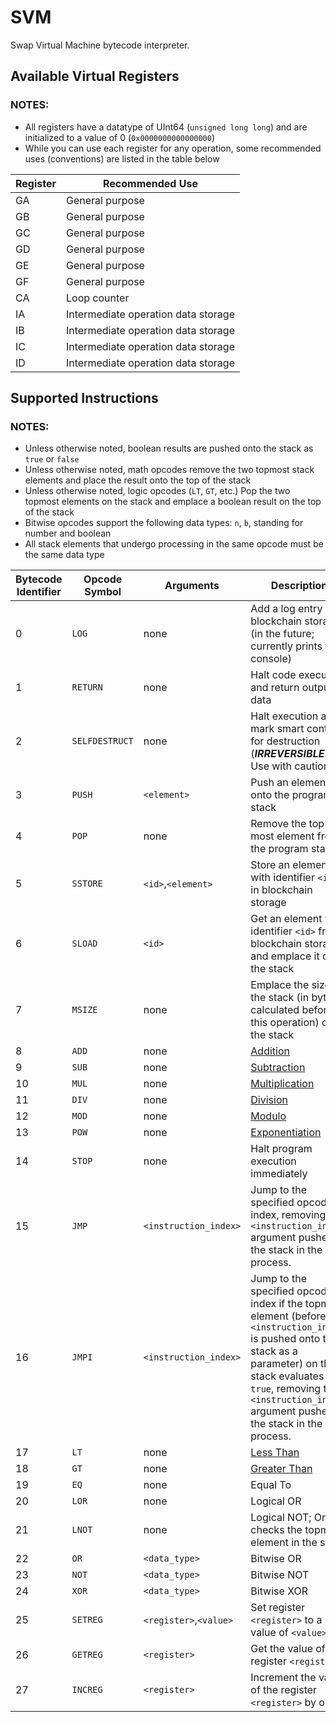 # SVM
Swap Virtual Machine bytecode interpreter.

## Available Virtual Registers

### NOTES:
* All registers have a datatype of UInt64 (`unsigned long long`) and are initialized to a value of 0 (`0x0000000000000000`)
* While you can use each register for any operation, some recommended uses (conventions) are listed in the table below

| Register | Recommended Use                     |
|----------|-------------------------------------|
| GA       | General purpose                     |
| GB       | General purpose                     |
| GC       | General purpose                     |
| GD       | General purpose                     |
| GE       | General purpose                     |
| GF       | General purpose                     |
| CA       | Loop counter                        |
| IA       | Intermediate operation data storage |
| IB       | Intermediate operation data storage |
| IC       | Intermediate operation data storage |
| ID       | Intermediate operation data storage |

## Supported Instructions

### NOTES:
* Unless otherwise noted, boolean results are pushed onto the stack as `true` or `false`
* Unless otherwise noted, math opcodes remove the two topmost stack elements and place the result onto the top of the stack
* Unless otherwise noted, logic opcodes (`LT`, `GT`, etc.) Pop the two topmost elements on the stack and emplace a boolean result on the top of the stack
* Bitwise opcodes support the following data types: `n`, `b`, standing for number and boolean
* All stack elements that undergo processing in the same opcode must be the same data type

| Bytecode Identifier | Opcode Symbol  | Arguments              | Description                                                                                                                                                                                                                                        |
|---------------------|----------------|------------------------|----------------------------------------------------------------------------------------------------------------------------------------------------------------------------------------------------------------------------------------------------|
| 0                   | `LOG`          | none                   | Add a log entry to blockchain storage (in the future; currently prints to console)                                                                                                                                                                 |
| 1                   | `RETURN`       | none                   | Halt code execution and return output data                                                                                                                                                                                                         |
| 2                   | `SELFDESTRUCT` | none                   | Halt execution and mark smart contract for destruction (***IRREVERSIBLE!*** Use with caution)                                                                                                                                                      |
| 3                   | `PUSH`         | `<element>`            | Push an element onto the program stack                                                                                                                                                                                                             |
| 4                   | `POP`          | none                   | Remove the top-most element from the program stack                                                                                                                                                                                                 |
| 5                   | `SSTORE`       | `<id>`,`<element>`     | Store an element with identifier `<id>` in blockchain storage                                                                                                                                                                                      |
| 6                   | `SLOAD`        | `<id>`                 | Get an element with identifier `<id>` from blockchain storage and emplace it onto the stack                                                                                                                                                        |
| 7                   | `MSIZE`        | none                   | Emplace the size of the stack (in bytes; calculated before this operation) onto the stack                                                                                                                                                          |
| 8                   | `ADD`          | none                   | [Addition](https://en.wikipedia.org/wiki/Addition)                                                                                                                                                                                                 |
| 9                   | `SUB`          | none                   | [Subtraction](https://en.wikipedia.org/wiki/Subtraction)                                                                                                                                                                                           |
| 10                  | `MUL`          | none                   | [Multiplication](https://en.wikipedia.org/wiki/Multiplication)                                                                                                                                                                                     |
| 11                  | `DIV`          | none                   | [Division](https://en.wikipedia.org/wiki/Division)                                                                                                                                                                                                 |
| 12                  | `MOD`          | none                   | [Modulo](https://en.wikipedia.org/wiki/Addition)                                                                                                                                                                                                   |
| 13                  | `POW`          | none                   | [Exponentiation](https://en.wikipedia.org/wiki/Modulo)                                                                                                                                                                                             |
| 14                  | `STOP`         | none                   | Halt program execution immediately                                                                                                                                                                                                                 |
| 15                  | `JMP`          | `<instruction_index>`  | Jump to the specified opcode index, removing the `<instruction_index>` argument pushed to the stack in the process.                                                                                                                                |
| 16                  | `JMPI`         | `<instruction_index>`  | Jump to the specified opcode index if the topmost element (before `<instruction_index>` is pushed onto the stack as a parameter) on the stack evaluates to `true`, removing the `<instruction_index>` argument pushed to the stack in the process. |
| 17                  | `LT`           | none                   | [Less Than](https://en.wikipedia.org/wiki/Less-than_sign)                                                                                                                                                                                          |
| 18                  | `GT`           | none                   | [Greater Than](https://en.wikipedia.org/wiki/Greater-than_sign)                                                                                                                                                                                    |
| 19                  | `EQ`           | none                   | Equal To                                                                                                                                                                                                                                           |
| 20                  | `LOR`          | none                   | Logical OR                                                                                                                                                                                                                                         |
| 21                  | `LNOT`         | none                   | Logical NOT; Only checks the topmost element in the stack                                                                                                                                                                                          |
| 22                  | `OR`           | `<data_type>`          | Bitwise OR                                                                                                                                                                                                                                         |
| 23                  | `NOT`          | `<data_type>`          | Bitwise NOT                                                                                                                                                                                                                                        |
| 24                  | `XOR`          | `<data_type>`          | Bitwise XOR                                                                                                                                                                                                                                        |
| 25                  | `SETREG`       | `<register>`,`<value>` | Set register `<register>` to a value of `<value>`                                                                                                                                                                                                  |
| 26                  | `GETREG`       | `<register>`           | Get the value of the register `<register>`                                                                                                                                                                                                         |
| 27                  | `INCREG`       | `<register>`           | Increment the value of the register `<register>` by one                                                                                                                                                                                            |

